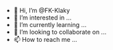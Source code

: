 - 👋 Hi, I’m @FK-Klaky
- 👀 I’m interested in ...
- 🌱 I’m currently learning ...
- 💞️ I’m looking to collaborate on ...
- 📫 How to reach me ...

<!---
FK-Klaky/FK-Klaky is a ✨ special ✨ repository because its `README.md` (this file) appears on your GitHub profile.
You can click the Preview link to take a look at your changes.
--->

